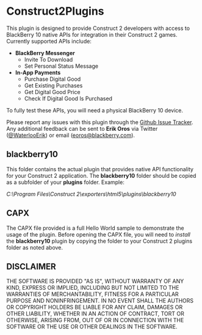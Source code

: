 Construct2Plugins
=================

This plugin is designed to provide Construct 2 developers with access to BlackBerry 10 native APIs
for integration in their Construct 2 games. Currently supported APIs include:
* **BlackBerry Messenger**
  * Invite To Download
  * Set Personal Status Message
* **In-App Payments**
  * Purchase Digital Good
  * Get Existing Purchases
  * Get Digital Good Price
  * Check If Digital Good Is Purchased

To fully test these APIs, you will need a physical BlackBerry 10 device.

Please report any issues with this plugin through the [Github Issue Tracker](https://github.com/blackberry/Construct2Plugins/issues).
Any additional feedback can be sent to **Erik Oros** via Twitter ([@WaterlooErik](https://twitter.com/WaterlooErik))
or email (eoros@blackberry.com).

## blackberry10

This folder contains the actual plugin that provides native API functionality for your Construct 2 application.
The **blackberry10** folder should be copied as a subfolder of your **plugins** folder.
Example:

*C:\Program Files\Construct 2\exporters\html5\plugins\blackberry10*

## CAPX

The CAPX file provided is a full Hello World sample to demonstrate the usage of the plugin. Before opening the CAPX file, you will need to
*install* the **blackberry10** plugin by copying the folder to your Construct 2 plugins folder as noted above.

## DISCLAIMER

THE SOFTWARE IS PROVIDED "AS IS", WITHOUT WARRANTY OF ANY KIND, EXPRESS OR IMPLIED, INCLUDING BUT NOT LIMITED TO THE WARRANTIES OF MERCHANTABILITY, FITNESS FOR A PARTICULAR PURPOSE AND NONINFRINGEMENT. IN NO EVENT SHALL THE AUTHORS OR COPYRIGHT HOLDERS BE LIABLE FOR ANY CLAIM, DAMAGES OR OTHER LIABILITY, WHETHER IN AN ACTION OF CONTRACT, TORT OR OTHERWISE, ARISING FROM, OUT OF OR IN CONNECTION WITH THE SOFTWARE OR THE USE OR OTHER DEALINGS IN THE SOFTWARE.
